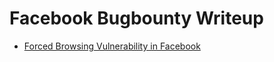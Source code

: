 # Facebook Bugbounty Writeup

- [ Forced Browsing Vulnerability in Facebook ](https://dewcode.medium.com/force-browsing-bug-at-facebook-business-plan-500-bounty-73d1bb4883af)
